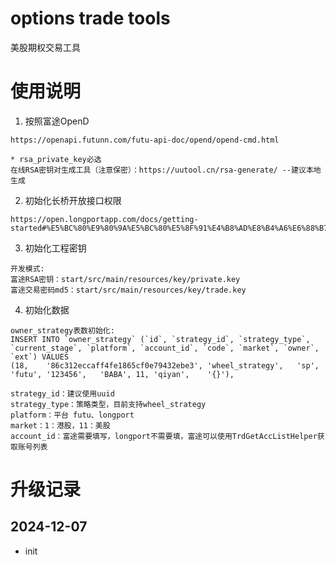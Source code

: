 # options trade tools
美股期权交易工具

# 使用说明
1. 按照富途OpenD
```
https://openapi.futunn.com/futu-api-doc/opend/opend-cmd.html

* rsa_private_key必选
在线RSA密钥对生成工具（注意保密）：https://uutool.cn/rsa-generate/ --建议本地生成
```


2. 初始化长桥开放接口权限
```
https://open.longportapp.com/docs/getting-started#%E5%BC%80%E9%80%9A%E5%BC%80%E5%8F%91%E4%B8%AD%E8%B4%A6%E6%88%B7
```

3. 初始化工程密钥
```
开发模式:
富途RSA密钥：start/src/main/resources/key/private.key
富途交易密码md5：start/src/main/resources/key/trade.key
```

4. 初始化数据
```
owner_strategy表数初始化:
INSERT INTO `owner_strategy` (`id`, `strategy_id`, `strategy_type`, `current_stage`, `platform`, `account_id`, `code`, `market`, `owner`, `ext`) VALUES
(18,	'86c312eccaff4fe1865cf0e79432ebe3',	'wheel_strategy',	'sp',	'futu',	'123456',	'BABA',	11,	'qiyan',	'{}'),

strategy_id：建议使用uuid
strategy_type：策略类型，目前支持wheel_strategy
platform：平台 futu、longport
market：1：港股，11：美股
account_id：富途需要填写，longport不需要填，富途可以使用TrdGetAccListHelper获取账号列表
```

# 升级记录
## 2024-12-07
* init